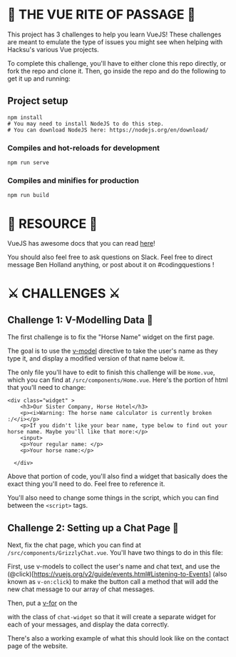 # 🖖 THE VUE RITE OF PASSAGE  🖖

This project has 3 challenges to help you learn VueJS! These challenges are meant to emulate the type of issues you might see when helping with Hacksu's various Vue projects. 

To complete this challenge, you'll have to either clone this repo directly, or fork the repo and clone it. Then, go inside the repo and do the following to get it up and running:

## Project setup
```
npm install
# You may need to install NodeJS to do this step.
# You can download NodeJS here: https://nodejs.org/en/download/
```

### Compiles and hot-reloads for development
```
npm run serve
```

### Compiles and minifies for production
```
npm run build
```

# 📖 RESOURCE 📖

VueJS has awesome docs that you can read [here](https://vuejs.org/v2/guide/)!

You should also feel free to ask questions on Slack. Feel free to direct message Ben Holland anything, or post about it on #codingquestions !


# ⚔️ CHALLENGES ⚔️

## Challenge 1: V-Modelling Data 🐴

The first challenge is to fix the "Horse Name" widget on the first page. 

The goal is to use the [v-model](https://vuejs.org/v2/guide/#Handling-User-Input) directive to take the user's name as they type it, and display a modified version of that name below it. 

The only file you'll have to edit to finish this challenge will be `Home.vue`, which you can find at `/src/components/Home.vue`.  Here's the portion of html that you'll need to change: 

```
<div class="widget" >
    <h3>Our Sister Company, Horse Hotel</h3>
    <p><i>Warning: The horse name calculator is currently broken :/</i></p>
    <p>If you didn't like your bear name, type below to find out your horse name. Maybe you'll like that more:</p>
    <input>
    <p>Your regular name: </p>
    <p>Your horse name:</p>
    
  </div>
```

Above that portion of code, you'll also find a widget that basically does the exact thing you'll need to do. Feel free to reference it. 

You'll also need to change some things in the script, which you can find between the `<script>` tags. 

## Challenge 2: Setting up a Chat Page 💬

Next, fix the chat page, which you can find at `/src/components/GrizzlyChat.vue`. You'll have two things to do in this file:

First, use v-models to collect the user's name and chat text, and use the (@click)[https://vuejs.org/v2/guide/events.html#Listening-to-Events] (also known as `v-on:click`) to make the button call a method that will add the new chat message to our array of chat messages.

Then, put a [v-for](https://vuejs.org/v2/guide/#Conditionals-and-Loops) on the <div> with the class of `chat-widget` so that it will create a separate widget for each of your messages, and display the data correctly. 

There's also a working example of what this should look like on the contact page of the website. 








